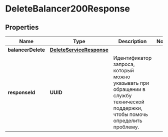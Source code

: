 

# DeleteBalancer200Response


## Properties

| Name | Type | Description | Notes |
|------------ | ------------- | ------------- | -------------|
|**balancerDelete** | [**DeleteServiceResponse**](DeleteServiceResponse.md) |  |  |
|**responseId** | **UUID** | Идентификатор запроса, который можно указывать при обращении в службу технической поддержки, чтобы помочь определить проблему. |  |



